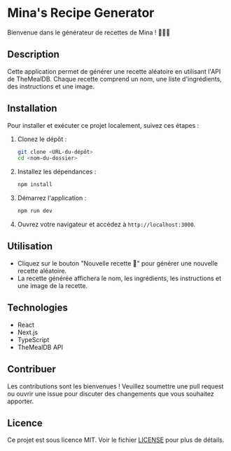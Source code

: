 # Mina's Recipe Generator

Bienvenue dans le générateur de recettes de Mina ! 👩🏻‍🍳

## Description

Cette application permet de générer une recette aléatoire en utilisant l'API de TheMealDB. Chaque recette comprend un nom, une liste d'ingrédients, des instructions et une image.

## Installation

Pour installer et exécuter ce projet localement, suivez ces étapes :

1. Clonez le dépôt :

    ```bash
    git clone <URL-du-dépôt>
    cd <nom-du-dossier>
    ```

2. Installez les dépendances :

    ```bash
    npm install
    ```

3. Démarrez l'application :

    ```bash
    npm run dev
    ```

4. Ouvrez votre navigateur et accédez à `http://localhost:3000`.

## Utilisation

- Cliquez sur le bouton "Nouvelle recette 🍴" pour générer une nouvelle recette aléatoire.
- La recette générée affichera le nom, les ingrédients, les instructions et une image de la recette.

## Technologies

- React
- Next.js
- TypeScript
- TheMealDB API

## Contribuer

Les contributions sont les bienvenues ! Veuillez soumettre une pull request ou ouvrir une issue pour discuter des changements que vous souhaitez apporter.

## Licence

Ce projet est sous licence MIT. Voir le fichier [LICENSE](LICENSE) pour plus de détails.
